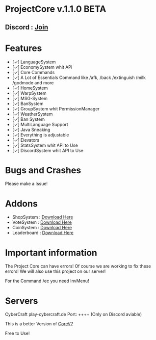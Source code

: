 # ProjectCore v.1.1.0 BETA  

## Discord : [Join](https://discord.gg/ju2gGzq)


# Features
- [✓] LanguageSystem
- [✓] EconomySystem whit API
- [✓] Core Commands
- [✓] A Lot of Essentials Command like /afk, /back /extinguish /milk /godmode and more
- [✓] HomeSystem
- [✓] WarpSystem
- [✓] MSG-System
- [✓] BanSystem
- [✓] GroupSystem whit PermissionManager
- [✓] WeatherSystem
- [✓] Ban System
- [✓] MultiLanguage Support
- [✓] Java Sneaking
- [✓] Everything is adjustable
- [✓] Elevators
- [✓] StatsSystem whit APi to Use
- [✓] DiscordSystem whit API to Use

# Bugs and Crashes
Please make a Issue! 

# Addons
- ShopSystem : [Download Here](https://github.com/note3crafter/PC-ShopSystem)
- VoteSystem : [Download Here](https://github.com/note3crafter/PC-VoteSystem)
- CoinSystem : [Download Here](https://github.com/note3crafter/PC-CoinSystem)
- Leaderboard : [Download Here](https://github.com/note3crafter/PC-Leaderboard)

# Important information
The Project Core can have errors! Of course we are working to fix these errors! We will also use this project on our server!

For the Command /ec you need InvMenu!

# Servers
CyberCraft
play-cybercraft.de
Port: ++++ (Only on Discord aviable)

This is a better Version of [CoreV7](https://github.com/note3crafter/CoreV7-PM5)

Free to Use!
